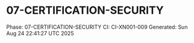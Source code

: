 # 07-CERTIFICATION-SECURITY
Phase: 07-CERTIFICATION-SECURITY
CI: CI-XN001-009
Generated: Sun Aug 24 22:41:27 UTC 2025
